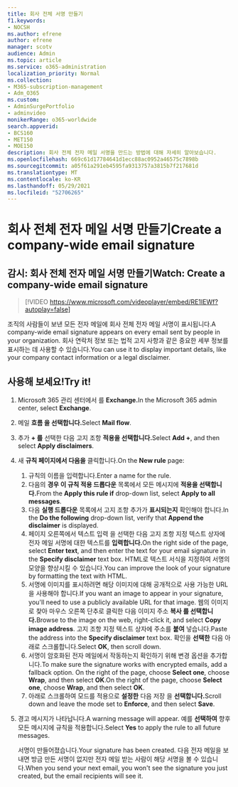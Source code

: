 ```yaml
---
title: 회사 전체 서명 만들기
f1.keywords:
- NOCSH
ms.author: efrene
author: efrene
manager: scotv
audience: Admin
ms.topic: article
ms.service: o365-administration
localization_priority: Normal
ms.collection:
- M365-subscription-management
- Adm_O365
ms.custom:
- AdminSurgePortfolio
- adminvideo
monikerRange: o365-worldwide
search.appverid:
- BCS160
- MET150
- MOE150
description: 회사 전체 전자 메일 서명을 만드는 방법에 대해 자세히 알아보습니다.
ms.openlocfilehash: 669c61d17784641d1ecc88ac0952a46575c7898b
ms.sourcegitcommit: a05f61a291eb4595fa9313757a3815b7f217681d
ms.translationtype: MT
ms.contentlocale: ko-KR
ms.lasthandoff: 05/29/2021
ms.locfileid: "52706265"
---
```

# <a name="create-a-company-wide-email-signature"></a><span data-ttu-id="15b3c-103">회사 전체 전자 메일 서명 만들기</span><span class="sxs-lookup"><span data-stu-id="15b3c-103">Create a company-wide email signature</span></span>

## <a name="watch-create-a-company-wide-email-signature"></a><span data-ttu-id="15b3c-104">감시: 회사 전체 전자 메일 서명 만들기</span><span class="sxs-lookup"><span data-stu-id="15b3c-104">Watch: Create a company-wide email signature</span></span>

> [!VIDEO https://www.microsoft.com/videoplayer/embed/RE1IEWf?autoplay=false]

<span data-ttu-id="15b3c-105">조직의 사람들이 보낸 모든 전자 메일에 회사 전체 전자 메일 서명이 표시됩니다.</span><span class="sxs-lookup"><span data-stu-id="15b3c-105">A company-wide email signature appears on every email sent by people in your organization.</span></span> <span data-ttu-id="15b3c-106">회사 연락처 정보 또는 법적 고지 사항과 같은 중요한 세부 정보를 표시하는 데 사용할 수 있습니다.</span><span class="sxs-lookup"><span data-stu-id="15b3c-106">You can use it to display important details, like your company contact information or a legal disclaimer.</span></span> 

## <a name="try-it"></a><span data-ttu-id="15b3c-107">사용해 보세요!</span><span class="sxs-lookup"><span data-stu-id="15b3c-107">Try it!</span></span>

1. <span data-ttu-id="15b3c-108">Microsoft 365 관리 센터에서 를 **Exchange.**</span><span class="sxs-lookup"><span data-stu-id="15b3c-108">In the Microsoft 365 admin center, select **Exchange**.</span></span>
1. <span data-ttu-id="15b3c-109">메일 **흐름 을 선택합니다.**</span><span class="sxs-lookup"><span data-stu-id="15b3c-109">Select **Mail flow**.</span></span>
1. <span data-ttu-id="15b3c-110">추가 **+ 를** 선택한 다음 고지 조항 **적용을 선택합니다.**</span><span class="sxs-lookup"><span data-stu-id="15b3c-110">Select **Add +**, and then select **Apply disclaimers**.</span></span>
1. <span data-ttu-id="15b3c-111">새 **규칙 페이지에서 다음을** 클릭합니다.</span><span class="sxs-lookup"><span data-stu-id="15b3c-111">On the **New rule** page:</span></span>
    1. <span data-ttu-id="15b3c-112">규칙의 이름을 입력합니다.</span><span class="sxs-lookup"><span data-stu-id="15b3c-112">Enter a name for the rule.</span></span>
    1. <span data-ttu-id="15b3c-113">다음의 **경우 이 규칙 적용 드롭다운** 목록에서 모든 메시지에 **적용을 선택합니다.**</span><span class="sxs-lookup"><span data-stu-id="15b3c-113">From the **Apply this rule if** drop-down list, select **Apply to all messages**.</span></span>
    1. <span data-ttu-id="15b3c-114">다음 **실행 드롭다운** 목록에서 고지 조항 추가가 **표시되는지** 확인해야 합니다.</span><span class="sxs-lookup"><span data-stu-id="15b3c-114">In the **Do the following** drop-down list, verify that **Append the disclaimer** is displayed.</span></span>
    1. <span data-ttu-id="15b3c-115">페이지 오른쪽에서 텍스트 입력 을 선택한 다음 고지 조항 지정 텍스트 상자에 전자 메일 서명에 대한 텍스트를 **입력합니다.**</span><span class="sxs-lookup"><span data-stu-id="15b3c-115">On the right side of the page, select **Enter text**, and then enter the text for your email signature in the **Specify disclaimer** text box.</span></span> <span data-ttu-id="15b3c-116">HTML로 텍스트 서식을 지정하여 서명의 모양을 향상시킬 수 있습니다.</span><span class="sxs-lookup"><span data-stu-id="15b3c-116">You can improve the look of your signature by formatting the text with HTML.</span></span>
    1. <span data-ttu-id="15b3c-117">서명에 이미지를 표시하려면 해당 이미지에 대해 공개적으로 사용 가능한 URL을 사용해야 합니다.</span><span class="sxs-lookup"><span data-stu-id="15b3c-117">If you want an image to appear in your signature, you'll need to use a publicly available URL for that image.</span></span> <span data-ttu-id="15b3c-118">웹의 이미지로 찾아 마우스 오른쪽 단추로 클릭한 다음 이미지 주소 **복사 를 선택합니다.**</span><span class="sxs-lookup"><span data-stu-id="15b3c-118">Browse to the image on the web, right-click it, and select **Copy image address**.</span></span> <span data-ttu-id="15b3c-119">고지 조항 지정 텍스트 상자에 주소를 **붙여** 넣습니다.</span><span class="sxs-lookup"><span data-stu-id="15b3c-119">Paste the address into the **Specify disclaimer** text box.</span></span> <span data-ttu-id="15b3c-120">확인을 **선택한** 다음 아래로 스크롤합니다.</span><span class="sxs-lookup"><span data-stu-id="15b3c-120">Select **OK**, then scroll down.</span></span>
    1. <span data-ttu-id="15b3c-121">서명이 암호화된 전자 메일에서 작동하는지 확인하기 위해 변경 옵션을 추가합니다.</span><span class="sxs-lookup"><span data-stu-id="15b3c-121">To make sure the signature works with encrypted emails, add a fallback option.</span></span> <span data-ttu-id="15b3c-122">On the right of the page, choose **Select one**, choose **Wrap**, and then select **OK**.</span><span class="sxs-lookup"><span data-stu-id="15b3c-122">On the right of the page, choose **Select one**, choose **Wrap**, and then select **OK**.</span></span>
    1. <span data-ttu-id="15b3c-123">아래로 스크롤하여 모드를 적용으로 **설정한** 다음 저장 을 **선택합니다.**</span><span class="sxs-lookup"><span data-stu-id="15b3c-123">Scroll down and leave the mode set to **Enforce**, and then select **Save**.</span></span>
1. <span data-ttu-id="15b3c-124">경고 메시지가 나타납니다.</span><span class="sxs-lookup"><span data-stu-id="15b3c-124">A warning message will appear.</span></span> <span data-ttu-id="15b3c-125">예를 **선택하여** 향후 모든 메시지에 규칙을 적용합니다.</span><span class="sxs-lookup"><span data-stu-id="15b3c-125">Select **Yes** to apply the rule to all future messages.</span></span>

    <span data-ttu-id="15b3c-126">서명이 만들어졌습니다.</span><span class="sxs-lookup"><span data-stu-id="15b3c-126">Your signature has been created.</span></span> <span data-ttu-id="15b3c-127">다음 전자 메일을 보내면 방금 만든 서명이 없지만 전자 메일 받는 사람이 해당 서명을 볼 수 있습니다.</span><span class="sxs-lookup"><span data-stu-id="15b3c-127">When you send your next email, you won't see the signature you just created, but the email recipients will see it.</span></span>
